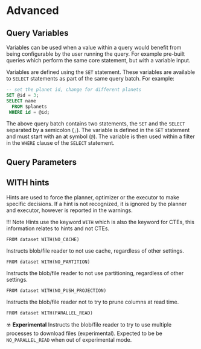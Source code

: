 # Advanced 

## Query Variables

Variables can be used when a value within a query would benefit from being configurable by the user running the query. For example pre-built queries which perform the same core statement, but with a variable input.

Variables are defined using the `SET` statement. These variables are available to `SELECT` statements as part of the same query batch. For example:

~~~sql
-- set the planet id, change for different planets
SET @id = 3;
SELECT name
  FROM $planets
 WHERE id = @id;
~~~

The above query batch contains two statements, the `SET` and the `SELECT` separated by a semicolon (`;`). The variable is defined in the `SET` statement and must start with an at symbol (`@`). The variable is then used within a filter in the `WHERE` clause of the `SELECT` statement.

## Query Parameters



## WITH hints

Hints are used to force the planner, optimizer or the executor to make specific decisions. If a hint is not recognized, it is ignored by the planner and executor, however is reported in the warnings.

!!! Note
    Hints use the keyword `WITH` which is also the keyword for CTEs, this information relates to hints and not CTEs.

~~~
FROM dataset WITH(NO_CACHE)
~~~

Instructs blob/file reader to not use cache, regardless of other settings.

~~~
FROM dataset WITH(NO_PARTITION)
~~~

Instructs the blob/file reader to not use partitioning, regardless of other settings.

~~~
FROM dataset WITH(NO_PUSH_PROJECTION)
~~~

Instructs the blob/file reader not to try to prune columns at read time.

~~~
FROM dataset WITH(PARALLEL_READ)
~~~

☣️ **Experimental** Instructs the blob/file reader to try to use multiple processes to download files (experimental). Expected to be be `NO_PARALLEL_READ` when out of experimental mode.

